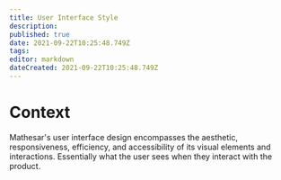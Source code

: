 ```yaml
---
title: User Interface Style
description: 
published: true
date: 2021-09-22T10:25:48.749Z
tags: 
editor: markdown
dateCreated: 2021-09-22T10:25:48.749Z
---
```


# Context
Mathesar's user interface design encompasses the aesthetic, responsiveness, efficiency, and accessibility of its visual elements and interactions. Essentially what the user sees when they interact with the product.